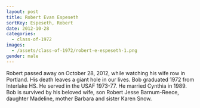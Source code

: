 ```yaml
---
layout: post
title: Robert Evan Espeseth
sortKey: Espeseth, Robert
date: 2012-10-28
categories:
  - class-of-1972
images:
  - /assets/class-of-1972/robert-e-espeseth-1.png
gender: male
---
```


Robert passed away on October 28, 2012, while watching his wife row in Portland. His death leaves a giant hole in our lives. Bob graduated 1972 from Interlake HS. He served in the USAF 1973-77. He married Cynthia in 1989. Bob is survived by his beloved wife, son Robert Jesse Barnum-Reece, daughter Madeline, mother Barbara and sister Karen Snow.
